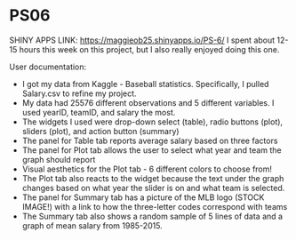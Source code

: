 # PS06

SHINY APPS LINK: https://maggieob25.shinyapps.io/PS-6/
I spent about 12-15 hours this week on this project, but I also really enjoyed doing this one.

User documentation:
- I got my data from Kaggle - Baseball statistics.  Specifically, I pulled Salary.csv to refine my project.  
- My data had 25576 different observations and 5 different variables.  I used yearID, teamID, and salary the most.
- The widgets I used were drop-down select (table), radio buttons (plot), sliders (plot), and action button (summary)
- The panel for Table tab reports average salary based on three factors
- The panel for Plot tab allows the user to select what year and team the graph should report
- Visual aesthetics for the Plot tab - 6 different colors to choose from!
- The Plot tab also reacts to the widget because the text under the graph changes based on what year the slider is on and what team is selected.
- The panel for Summary tab has a picture of the MLB logo (STOCK IMAGE!) with a link to how the three-letter codes correspond with teams
- The Summary tab also shows a random sample of 5 lines of data and a graph of mean salary from 1985-2015.
